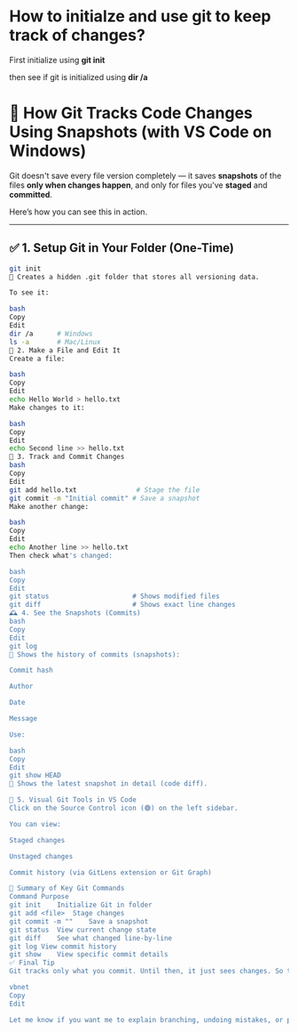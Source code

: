 # How to initialze and use git to keep track of changes?
First initialize using **git init**

then see if git is initialized using **dir /a**

# 🧠 How Git Tracks Code Changes Using Snapshots (with VS Code on Windows)

Git doesn't save every file version completely — it saves **snapshots** of the files **only when changes happen**, and only for files you've **staged** and **committed**.

Here’s how you can see this in action.

---

## ✅ 1. Setup Git in Your Folder (One-Time)

```bash
git init
🔹 Creates a hidden .git folder that stores all versioning data.

To see it:

bash
Copy
Edit
dir /a      # Windows
ls -a       # Mac/Linux
📁 2. Make a File and Edit It
Create a file:

bash
Copy
Edit
echo Hello World > hello.txt
Make changes to it:

bash
Copy
Edit
echo Second line >> hello.txt
📝 3. Track and Commit Changes
bash
Copy
Edit
git add hello.txt               # Stage the file
git commit -m "Initial commit" # Save a snapshot
Make another change:

bash
Copy
Edit
echo Another line >> hello.txt
Then check what's changed:

bash
Copy
Edit
git status                     # Shows modified files
git diff                       # Shows exact line changes
🕰 4. See the Snapshots (Commits)
bash
Copy
Edit
git log
🔹 Shows the history of commits (snapshots):

Commit hash

Author

Date

Message

Use:

bash
Copy
Edit
git show HEAD
🔹 Shows the latest snapshot in detail (code diff).

👀 5. Visual Git Tools in VS Code
Click on the Source Control icon (🟢) on the left sidebar.

You can view:

Staged changes

Unstaged changes

Commit history (via GitLens extension or Git Graph)

🧾 Summary of Key Git Commands
Command	Purpose
git init	Initialize Git in folder
git add <file>	Stage changes
git commit -m ""	Save a snapshot
git status	View current change state
git diff	See what changed line-by-line
git log	View commit history
git show	View specific commit details
✅ Final Tip
Git tracks only what you commit. Until then, it just sees changes. So think of Git as a camera 📷 — it only takes a new photo (snapshot) when you click "commit"!

vbnet
Copy
Edit

Let me know if you want me to explain branching, undoing mistakes, or pushing to GitHub too!

